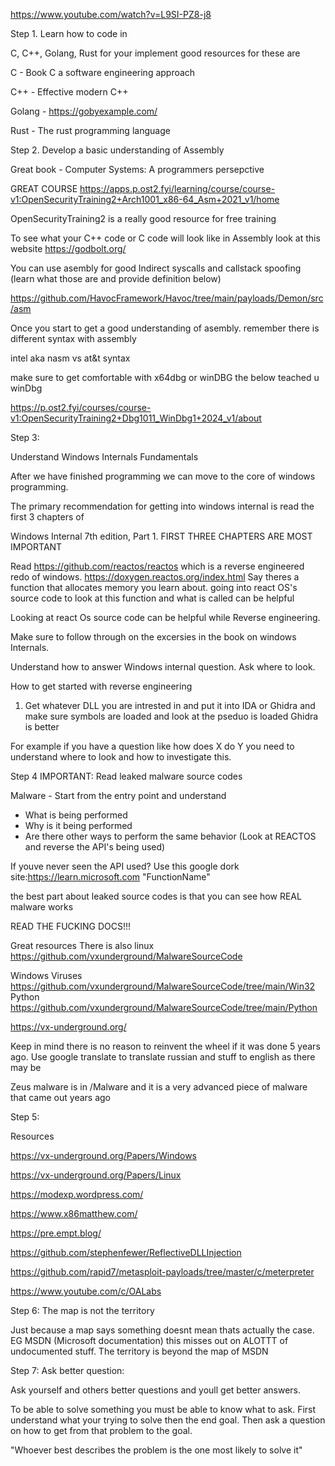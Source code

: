 
https://www.youtube.com/watch?v=L9SI-PZ8-j8

Step 1.
Learn how to code in 

C, C++, Golang, Rust for your implement good resources for these are


C - Book  C a software engineering approach

C++ - Effective modern C++

Golang - https://gobyexample.com/

Rust - The rust programming language


Step 2.
Develop a basic understanding of Assembly

Great book - Computer Systems: A programmers persepctive

GREAT COURSE
https://apps.p.ost2.fyi/learning/course/course-v1:OpenSecurityTraining2+Arch1001_x86-64_Asm+2021_v1/home


OpenSecurityTraining2 is a really good resource for free training



To see what your C++ code or C code will look like in Assembly look at this website
https://godbolt.org/



You can use asembly for good Indirect syscalls and callstack spoofing (learn what those are and provide definition below)

https://github.com/HavocFramework/Havoc/tree/main/payloads/Demon/src/asm

Once you start to get a good understanding of asembly. remember there is different syntax with assembly

intel aka nasm vs at&t syntax


make sure to get comfortable  with x64dbg or winDBG the below teached u winDbg

https://p.ost2.fyi/courses/course-v1:OpenSecurityTraining2+Dbg1011_WinDbg1+2024_v1/about




Step 3:

Understand Windows Internals Fundamentals



After we have finished programming we can move to the core of windows programming.

The primary recommendation for getting into windows internal is read the first 3 chapters of

Windows Internal 7th edition, Part 1. FIRST THREE CHAPTERS ARE MOST IMPORTANT

Read https://github.com/reactos/reactos which is a reverse engineered redo of windows.
https://doxygen.reactos.org/index.html
Say theres a function that allocates memory you learn about. going into react OS's source code to look at this function and what is called can be helpful 


Looking at react Os source code can be helpful while Reverse engineering.

Make sure to follow through on the excersies in the book on windows Internals.

Understand how to answer Windows internal question. Ask where to look. 

How to get started with reverse engineering

1. Get whatever DLL you are intrested in and put it into IDA or Ghidra and make sure symbols are loaded and look at the pseduo is loaded Ghidra is better



For example if you have a question like how does X do Y you need to understand where to look and how to investigate this.




Step 4 IMPORTANT: Read leaked malware source codes


Malware - Start from the entry point and understand
- What is being performed
- Why is it being performed
- Are there other ways to perform the same behavior (Look at REACTOS and reverse the API's being used)

If youve never seen the API used? 
Use this google dork
site:https://learn.microsoft.com "FunctionName"


the best part about leaked source codes is that you can see how REAL malware works 

READ THE FUCKING DOCS!!!



Great resources
There is also linux
https://github.com/vxunderground/MalwareSourceCode

Windows Viruses
https://github.com/vxunderground/MalwareSourceCode/tree/main/Win32
Python
https://github.com/vxunderground/MalwareSourceCode/tree/main/Python

https://vx-underground.org/


Keep in mind there is no reason to reinvent the wheel if it was done 5 years ago. 
Use google translate to translate russian and stuff to english as there may be

Zeus malware is in /Malware and it is a very advanced piece of malware that came out years ago


Step 5:

Resources

https://vx-underground.org/Papers/Windows


https://vx-underground.org/Papers/Linux


https://modexp.wordpress.com/


https://www.x86matthew.com/

https://pre.empt.blog/


https://github.com/stephenfewer/ReflectiveDLLInjection


https://github.com/rapid7/metasploit-payloads/tree/master/c/meterpreter

https://www.youtube.com/c/OALabs



Step 6: The map is not the territory 


Just because a map says something doesnt mean thats actually the case. EG MSDN (Microsoft documentation) this misses out on ALOTTT of undocumented stuff. The territory is beyond the map of MSDN 



Step 7: Ask better question:

Ask yourself and others better questions and youll get better answers.

To be able to solve something you must be able to know what to ask. First understand what your trying to solve then the end goal. Then ask a question on how to get from that problem to the goal.

"Whoever best describes the problem is the one most likely to solve it"